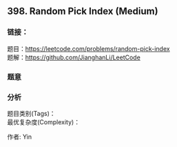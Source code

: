 ## 398. Random Pick Index (Medium)

### **链接**：
题目：https://leetcode.com/problems/random-pick-index  
题解：https://github.com/JianghanLi/LeetCode

### **题意**



### **分析**  
题目类别(Tags)：  
最优复杂度(Complexity)：  



作者: Yin
